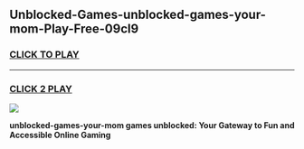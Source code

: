 
## Unblocked-Games-unblocked-games-your-mom-Play-Free-09cl9
<h3>
<a href="https://premium76.site?title=unblocked-games-your-mom&ref=22A">CLICK TO PLAY</a></h3>
<hr>

<h3>
<a href="https://premium76.site?title=unblocked-games-your-mom&ref=22A">CLICK 2 PLAY</a>
  
</h3>

<a href="https://premium76.site?title=unblocked-games-your-mom&ref=22A"><img src="https://clearcache.store/games.png"></a>


**unblocked-games-your-mom games unblocked: Your Gateway to Fun and Accessible Online Gaming**
